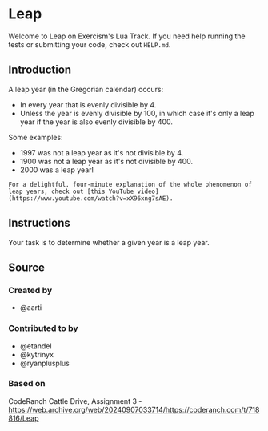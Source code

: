 # Leap

Welcome to Leap on Exercism's Lua Track.
If you need help running the tests or submitting your code, check out `HELP.md`.

## Introduction

A leap year (in the Gregorian calendar) occurs:

- In every year that is evenly divisible by 4.
- Unless the year is evenly divisible by 100, in which case it's only a leap year if the year is also evenly divisible by 400.

Some examples:

- 1997 was not a leap year as it's not divisible by 4.
- 1900 was not a leap year as it's not divisible by 400.
- 2000 was a leap year!

~~~~exercism/note
For a delightful, four-minute explanation of the whole phenomenon of leap years, check out [this YouTube video](https://www.youtube.com/watch?v=xX96xng7sAE).
~~~~

## Instructions

Your task is to determine whether a given year is a leap year.

## Source

### Created by

- @aarti

### Contributed to by

- @etandel
- @kytrinyx
- @ryanplusplus

### Based on

CodeRanch Cattle Drive, Assignment 3 - https://web.archive.org/web/20240907033714/https://coderanch.com/t/718816/Leap